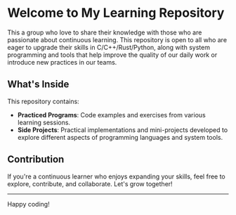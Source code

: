 # Welcome to My Learning Repository

This a group who love to share their knowledge with those who are passionate about continuous learning. This repository is open to all who are eager to upgrade their skills in C/C++/Rust/Python, along with system programming and tools that help improve the quality of our daily work or introduce new practices in our teams.

## What's Inside

This repository contains:
- **Practiced Programs**: Code examples and exercises from various learning sessions.
- **Side Projects**: Practical implementations and mini-projects developed to explore different aspects of programming languages and system tools.

## Contribution

If you're a continuous learner who enjoys expanding your skills, feel free to explore, contribute, and collaborate. Let's grow together!

---

Happy coding!
